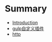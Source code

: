 # Summary

* [Introduction](README.MD)
* [gulp自定义插件](./md/gulp/plugin_self.MD)
* [http](./md/nodejs/http.MD)

